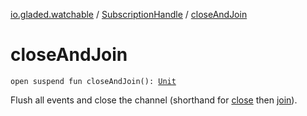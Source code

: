 [io.gladed.watchable](../index.md) / [SubscriptionHandle](index.md) / [closeAndJoin](./close-and-join.md)

# closeAndJoin

`open suspend fun closeAndJoin(): `[`Unit`](https://kotlinlang.org/api/latest/jvm/stdlib/kotlin/-unit/index.html)

Flush all events and close the channel (shorthand for [close](close.md) then [join](join.md)).

